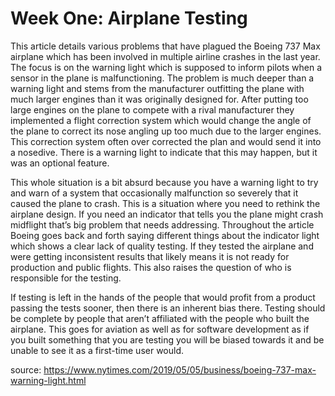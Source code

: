# Week One: Airplane Testing

This article details various problems that have plagued the Boeing 737 Max airplane which has been involved in multiple airline crashes in the last year. The focus is on the warning light which is supposed to inform pilots when a sensor in the plane is malfunctioning. The problem is much deeper than a warning light and stems from the manufacturer outfitting the plane with much larger engines than it was originally designed for. After putting too large engines on the plane to compete with a rival manufacturer they implemented a flight correction system which would change the angle of the plane to correct its nose angling up too much due to the larger engines. This correction system often over corrected the plan and would send it into a nosedive. There is a warning light to indicate that this may happen, but it was an optional feature. 

This whole situation is a bit absurd because you have a warning light to try and warn of a system that occasionally malfunction so severely that it caused the plane to crash. This is a situation where you need to rethink the airplane design. If you need an indicator that tells you the plane might crash midflight that’s big problem that needs addressing. Throughout the article Boeing goes back and forth saying different things about the indicator light which shows a clear lack of quality testing. If they tested the airplane and were getting inconsistent results that likely means it is not ready for production and public flights. This also raises the question of who is responsible for the testing. 

If testing is left in the hands of the people that would profit from a product passing the tests sooner, then there is an inherent bias there. Testing should be complete by people that aren’t affiliated with the people who built the airplane. This goes for aviation as well as for software development as if you built something that you are testing you will be biased towards it and be unable to see it as a first-time user would.

source: https://www.nytimes.com/2019/05/05/business/boeing-737-max-warning-light.html